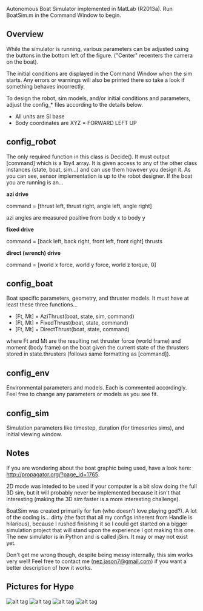 Autonomous Boat Simulator implemented in MatLab (R2013a).
Run BoatSim.m in the Command Window to begin.

Overview
---

While the simulator is running, various parameters can be adjusted
using the buttons in the bottom left of the figure.
("Center" recenters the camera on the boat).

The initial conditions are displayed in the Command Window when the sim starts. Any errors or warnings will also be printed there so take a look if something behaves incorrectly.

To design the robot, sim models, and/or initial conditions and parameters, adjust the config_* files according to the details below.

- All units are SI base
- Body coordinates are XYZ = FORWARD LEFT UP

config_robot
---
The only required function in this class is Decide(). It must output [command] which is a 1by4 array. It is given access to any of the other class instances (state, boat, sim...) and can use them however you design it. As you can see, sensor implementation is up to the robot designer. If the boat you are running is an...

**azi drive**

command = [thrust left, thrust right, angle left, angle right]

azi angles are measured positive from body x to body y

**fixed drive**

command = [back left, back right, front left, front right] thrusts

**direct (wrench) drive**

command = [world x force, world y force, world z torque, 0]

config_boat
---
Boat specific parameters, geometry, and thruster models. It must have at least these three functions...

- [Ft, Mt] = AziThrust(boat, state, sim, command)
- [Ft, Mt] = FixedThrust(boat, state, command)
- [Ft, Mt] = DirectThrust(boat, state, command)

where Ft and Mt are the resulting net thruster force (world frame) and moment (body frame) on the boat given the current state of the thrusters stored in state.thrusters (follows same formatting as [command]).

config_env
---
Environmental parameters and models. Each is commented accordingly. Feel free to change any parameters or models as you see fit.

config_sim
---
Simulation parameters like timestep, duration (for timeseries sims), and initial viewing window.

Notes
---
If you are wondering about the boat graphic being used, have a look here: <http://propagator.org/?page_id=1765>.

2D mode was inteded to be used if your computer is a bit slow doing the full 3D sim, but it will probably never be implemented because it isn't that interesting (making the 3D sim faster is a more interesting challenge).

BoatSim was created primarily for fun (who doesn't love playing god?). A lot of the coding is... dirty (the fact that all my configs inherent from Handle is hilarious), because I rushed finishing it so I could get started on a bigger simulation project that will stand upon the experience I got making this one. The new simulator is in Python and is called jSim. It may or may not exist yet.

Don't get me wrong though, despite being messy internally, this sim works very well! Feel free to contact me (nez.jason7@gmail.com) if you want a better description of how it works.

Pictures for Hype
---
![alt tag](http://s27.postimg.org/tt7ggn2fn/Boat_Sim_Pic_1.png)
![alt tag](http://s3.postimg.org/wqplm1m3n/Boat_Sim_Pic_2.png)
![alt tag](http://s30.postimg.org/isf577odd/Boat_Sim_Pic_3.png)
![alt tag](http://s27.postimg.org/j2t0mg3kj/Boat_Sim_Pic_4.png)
